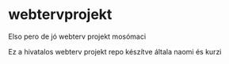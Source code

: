 # webtervprojekt
Elso pero de jó webterv projekt mosómaci

Ez a hivatalos webterv projekt repo
készítve általa naomi és kurzi
